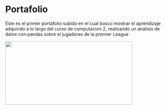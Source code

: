 #  Portafolio
Este es el primer portafolio subido en el cual busco mostrar el aprendizaje adquirido a lo largo del curso de computacion 2, realizando un analisis de datos con pandas sobre el jugadores de la premier League

<img src="https://a.espncdn.com/photo/2021/0813/r895131_1280x720_16-9.png" width="400" height="200" />
